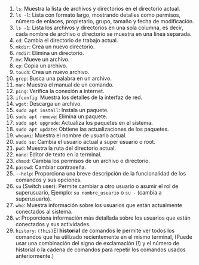 1. `ls`: Muestra la lista de archivos y directorios en el directorio actual.
2. `ls -l`: Lista con formato largo, mostrando detalles como permisos, número de enlaces, propietario, grupo, tamaño y fecha de modificación.
3. `ls -1`: Lista los archivos y directorios en una sola columna, es decir, cada nombre de archivo o directorio se muestra en una línea separada.
4. `cd`: Cambia el directorio de trabajo actual.
5. `mkdir`: Crea un nuevo directorio.
6. `rmdir`: Elimina un directorio.
7. `mv`: Mueve un archivo.
8. `cp`: Copia un archivo.
9. `touch`: Crea un nuevo archivo.
10. `grep`: Busca una palabra en un archivo.
11. `man`: Muestra el manual de un comando.
12. `ping`: Verifica la conexión a internet.
13. `ifconfig`: Muestra los detalles de la interfaz de red.
14. `wget`: Descarga un archivo.
15. `sudo apt install`: Instala un paquete.
16. `sudo apt remove`: Elimina un paquete.
17. `sudo apt upgrade`: Actualiza los paquetes en el sistema.
18. `sudo apt update`: Obtiene las actualizaciones de los paquetes.
19. `whoami`: Muestra el nombre de usuario actual.
20. `sudo su`: Cambia el usuario actual a super usuario o root.
21. `pwd`: Muestra la ruta del directorio actual.
22. `nano`: Editor de texto en la terminal.
23. `chmod`: Cambia los permisos de un archivo o directorio.
24. `passwd`: Cambiar contraseña.
25. `--help`: Proporciona una breve descripción de la funcionalidad de los comandos y sus opciones.
26. `su` (Switch user): Permite cambiar a otro usuario o asumir el rol de superusuario, Ejemplo: `su nombre_usuario` o `su -` (cambia a superusuario).
27. `who`: Muestra información sobre los usuarios que están actualmente conectados al sistema.
28. `w`: Proporciona información más detallada sobre los usuarios que están conectados y sus actividades.
29. `history`: `(!his)`El **historial** de comandos le permite ver todos los comandos que ha utilizado recientemente en el mismo terminal, (Puede usar una combinación del signo de exclamación (!) y el número de historial o la cadena de comandos para repetir los comandos usados anteriormente.)
